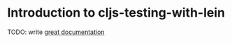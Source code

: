# Introduction to cljs-testing-with-lein

TODO: write [great documentation](http://jacobian.org/writing/what-to-write/)
